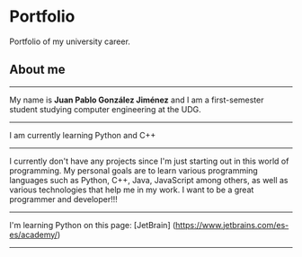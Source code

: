 # Portfolio
Portfolio of my university career.

## About me
___
My name is **Juan Pablo González Jiménez** and I am a first-semester student studying computer engineering at the UDG.
___
I am currently learning Python and C++
___
I currently don't have any projects since I'm just starting out in this world of programming.
My personal goals are to learn various programming languages ​​such as Python, C++, Java, JavaScript among others, as well as various technologies that help me in my work. 
I want to be a great programmer and
developer!!!
___
I'm learning Python on this page: [JetBrain] (https://www.jetbrains.com/es-es/academy/)
___
